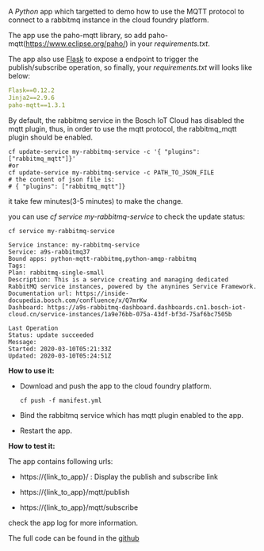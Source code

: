 A *Python* app which targetted to demo how to use the MQTT protocol to connect to a rabbitmq instance in the cloud foundry platform.

The app use the paho-mqtt library, so add paho-mqtt(https://www.eclipse.org/paho/) in your *requirements.txt*.

The app also use [Flask](https://flask.palletsprojects.com/en/1.1.x/) to expose a endpoint to trigger the publish/subscribe operation, so finally, your *requirements.txt* will looks like below:

```yaml
Flask==0.12.2
Jinja2==2.9.6
paho-mqtt==1.3.1
```



By default, the rabbitmq service in the Bosch IoT Cloud has disabled the mqtt plugin, thus, in order to use the mqtt protocol,  the rabbitmq_mqtt plugin should be enabled.

```
cf update-service my-rabbitmq-service -c '{ "plugins": ["rabbitmq_mqtt"]}'
#or 
cf update-service my-rabbitmq-service -c PATH_TO_JSON_FILE
# the content of json file is:
# { "plugins": ["rabbitmq_mqtt"]}
```

it take few minutes(3-5 minutes) to make the change.

you can use *cf service my-rabbitmq-service* to check the update status:

```
cf service my-rabbitmq-service

Service instance: my-rabbitmq-service
Service: a9s-rabbitmq37
Bound apps: python-mqtt-rabbitmq,python-amqp-rabbitmq
Tags:
Plan: rabbitmq-single-small
Description: This is a service creating and managing dedicated RabbitMQ service instances, powered by the anynines Service Framework.
Documentation url: https://inside-docupedia.bosch.com/confluence/x/Q7mrKw
Dashboard: https://a9s-rabbitmq-dashboard.dashboards.cn1.bosch-iot-cloud.cn/service-instances/1a9e76bb-075a-43df-bf3d-75af6bc7505b

Last Operation
Status: update succeeded
Message:
Started: 2020-03-10T05:21:33Z
Updated: 2020-03-10T05:24:51Z
```



**How to use it:**

- Download and push the app to the cloud foundry platform.

  ```shell
  cf push -f manifest.yml
  ```

- Bind the rabbitmq service which has mqtt plugin enabled to the app.

- Restart the app. 

  

**How to test it:**

The app contains following urls:

- https://{link_to_app}/ : Display the publish and subscribe link

  

- https://{link_to_app}/mqtt/publish 
- https://{link_to_app}/mqtt/subscribe 

check the app log for more information.


The full code can be found in the [github](https://github.com/diaolanshan/python-rabbitmq-cf/tree/master/python-mqtt-rabbitmq-cf)
